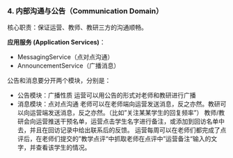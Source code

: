 ### 4. 内部沟通与公告（Communication Domain）

核心职责：保证运营、教师、教研三方的沟通顺畅。

**应用服务 (Application Services)**：
- MessagingService（点对点沟通）
- AnnouncementService（广播消息）


公告和消息要分开两个模块，分别是：
- 公告模块：广播性质
运营可以用公告的形式对老师和教研进行广播
- 消息模块：点对点沟通
老师可以在老师端向运营发送消息，反之亦然。教研可以向运营端发送消息，反之亦然。（比如”关注某某学生的回复频率”）
教师/教研会向运营推送干预名单，运营点击学生名字进行备注，或添加到回访名单中去，并且在回访记录中给出联系后的反馈。
运营每周可以在老师们都完成了点评后，在老师们提交的”教学点评“中抓取老师在点评中”运营备注“输入的文字，并查看该学生的情况。
